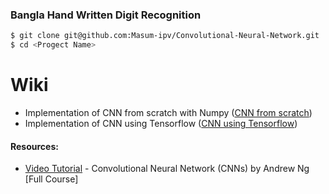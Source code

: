 ### Bangla Hand Written Digit Recognition
```sh
$ git clone git@github.com:Masum-ipv/Convolutional-Neural-Network.git
$ cd <Progect Name>
```

# Wiki
 * Implementation of CNN from scratch with Numpy ([CNN from scratch])
 * Implementation of CNN using Tensorflow ([CNN using Tensorflow]) 





#### Resources:
* [Video Tutorial] - Convolutional Neural Network (CNNs) by Andrew Ng [Full Course]


   [CNN from scratch]: <https://github.com/Masum-ipv/Convolutional-Neural-Network/tree/master/CNN%20from%20scratch> 
   [Video Tutorial]: <https://www.youtube.com/playlist?list=PLBAGcD3siRDjBU8sKRk0zX9pMz9qeVxud>
   [CNN using Tensorflow]: <https://github.com/Masum-ipv/Convolutional-Neural-Network/tree/develop/CNN_using_tensorflow>

